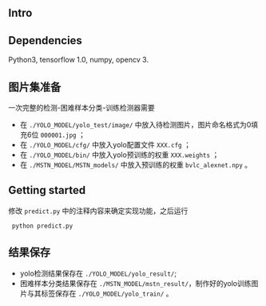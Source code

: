 ## Intro


## Dependencies
Python3, tensorflow 1.0, numpy, opencv 3.

## 图片集准备
一次完整的检测-困难样本分类-训练检测器需要

- 在 `./YOLO_MODEL/yolo_test/image/` 中放入待检测图片，图片命名格式为0填充6位 `000001.jpg` ；
- 在 `./YOLO_MODEL/cfg/` 中放入yolo配置文件 `XXX.cfg` ；
- 在 `./YOLO_MODEL/bin/` 中放入yolo预训练的权重 `XXX.weights` ；
- 在 `./MSTN_MODEL/MSTN_models/` 中放入预训练的权重 `bvlc_alexnet.npy` 。

## Getting started
修改 `predict.py` 中的注释内容来确定实现功能，之后运行
   
   ```
    python predict.py
   ```

## 结果保存
- yolo检测结果保存在 `./YOLO_MODEL/yolo_result/`;
- 困难样本分类结果保存在 `./MSTN_MODEL/mstn_result/`，制作好的yolo训练图片与其标签保存在 `./YOLO_MODEL/yolo_train/` 。
